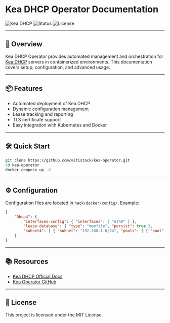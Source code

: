 # Kea DHCP Operator Documentation

![Kea DHCP](https://img.shields.io/badge/Kea-DHCP-blue?style=for-the-badge)
![Status](https://img.shields.io/badge/status-active-brightgreen?style=for-the-badge)
![License](https://img.shields.io/badge/license-MIT-blue?style=for-the-badge)

---

## 🚀 Overview

Kea DHCP Operator provides automated management and orchestration for [Kea DHCP](https://kea.isc.org/) servers in containerized environments. This documentation covers setup, configuration, and advanced usage.

---

## 📦 Features

- Automated deployment of Kea DHCP
- Dynamic configuration management
- Lease tracking and reporting
- TLS certificate support
- Easy integration with Kubernetes and Docker

---

## 🛠️ Quick Start

```bash
git clone https://github.com/vitistack/kea-operator.git
cd kea-operator
docker-compose up -d
```

---

## ⚙️ Configuration

Configuration files are located in `hack/docker/config/`. Example:

```json
{
	"Dhcp4": {
		"interfaces-config": { "interfaces": [ "eth0" ] },
		"lease-database": { "type": "memfile", "persist": true },
		"subnet4": [ { "subnet": "192.168.1.0/24", "pools": [ { "pool": "192.168.1.10-192.168.1.100" } ] } ]
	}
}
```

---

## 📚 Resources

- [Kea DHCP Official Docs](https://kea.readthedocs.io/en/latest/)
- [Kea Operator GitHub](https://github.com/vitistack/kea-operator)

---

## 📝 License

This project is licensed under the MIT License.
